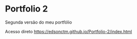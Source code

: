 # Portfolio 2
 Segunda versão do meu portfólio

Acesso direto https://edsonctm.github.io/Portfolio-2/index.html
